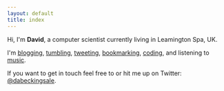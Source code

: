 ```yaml
---
layout: default
title: index
---
```


Hi, I'm __David__, a computer scientist currently living in Leamington Spa, UK.

I'm <a href="blog.html">blogging</a>, <a href="http://bytes.davidbeckingsale.com">tumbling</a>, <a href="https://twitter.com/#!/dabeckingsale">tweeting</a>, <a href="http://www.delicious.com/dabeckingsale">bookmarking</a>, <a href="https://github.com/davidbeckingsale">coding</a>, and listening to <a href="http://www.last.fm/user/dabeckingsale">music</a>.

If you want to get in touch feel free to <script type="text/javascript">
//<![CDATA[
<!--
var x="function f(x){var i,o=\"\",l=x.length;for(i=0;i<l;i+=2) {if(i+1<l)o+=" +
"x.charAt(i+1);try{o+=x.charAt(i);}catch(e){}}return o;}f(\"ufcnitnof x({)av" +
" r,i=o\\\"\\\"o,=l.xelgnhtl,o=;lhwli(e.xhcraoCedtAl(1/)3=!35{)rt{y+xx=l;=+;" +
"lc}tahce({)}}of(r=i-l;1>i0=i;--{)+ox=c.ahAr(t)i};erutnro s.buts(r,0lo;)f}\\" +
"\"(6),9\\\"\\\\\\\"\\\\\\\\\\\\.'3:l15$hbm#27\\\\05\\\\03\\\\\\\\27\\\\05\\" +
"\\03\\\\\\\\VHR.Q217\\\\04\\\\00\\\\\\\\22\\\\0r\\\\\\\\\\\\26\\\\0@\\\\0|0" +
"0\\\\\\\\77z59>!/0-01\\\\\\\\(#3#RYSSQUTPZGLK34\\\\0K\\\\LV}w:w)Jutd|i*&:n*" +
"21\\\\06\\\\03\\\\\\\\\\\\r6\\\\03\\\\\\\\07\\\\04\\\\00\\\\\\\\3_03\\\\\\\\"+
"03\\\\06\\\\01\\\\\\\\04\\\\02\\\\02\\\\\\\\06\\\\04\\\\01\\\\\\\\05\\\\0\\" +
"\\\\\\(\\\"}fo;n uret}r);+)y+^(i)t(eAodrCha.c(xdeCoarChomfrg.intr=So+7;12%=" +
";y++)y96i<f({i+)i+l;i<0;i=r(foh;gten.l=x,l\\\"\\\\\\\"\\\\o=i,r va){,y(x fo" +
"ntincfu)\\\"\")"                                                             ;
while(x=eval(x));
//-->
//]]>
</script>or hit me up on Twitter: <a href="https://twitter.com/#!/dabeckingsale">@dabeckingsale</a>.
